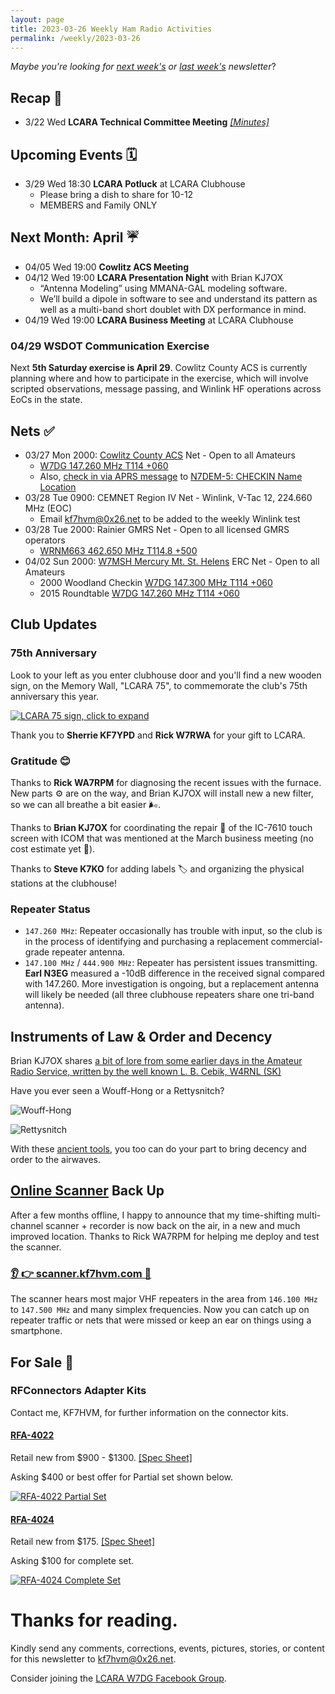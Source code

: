 ```yaml
---
layout: page
title: 2023-03-26 Weekly Ham Radio Activities
permalink: /weekly/2023-03-26
---
```


_Maybe you're looking for [next week's](/weekly/2023-04-02) or [last week's](/weekly/2023-03-19) newsletter_?

## Recap 🔁

* 3/22 Wed **LCARA Technical Committee Meeting** _[[Minutes]](https://github.com/w7dg-lcara/static/blob/main/minutes/2023/technical/2023-03-22.md#2023-03-22-lcara-tech-meeting-minutes)_

## Upcoming Events 🗓

* 3/29 Wed 18:30 **LCARA Potluck** at LCARA Clubhouse
  * Please bring a dish to share for 10-12
  * MEMBERS and Family ONLY

## Next Month: April ☔️

* 04/05 Wed 19:00 **Cowlitz ACS Meeting**
* 04/12 Wed 19:00 **LCARA Presentation Night** with Brian KJ7OX
  * “Antenna Modeling” using MMANA-GAL modeling software.
  * We’ll build a dipole in software to see and understand its pattern as well as a
    multi-band short doublet with DX performance in mind.
* 04/19 Wed 19:00 **LCARA Business Meeting** at LCARA Clubhouse

### 04/29 WSDOT Communication Exercise

Next **5th Saturday exercise is April 29**. Cowlitz County ACS is currently
planning where and how to participate in the exercise, which will involve
scripted observations, message passing, and Winlink HF operations across EoCs in
the state.

## Nets ✅

- 03/27 Mon 2000: [Cowlitz County ACS](http://cowlitzradio.org/) Net - Open to all Amateurs
  - [W7DG 147.260 MHz T114 +060](https://www.repeaterbook.com/repeaters/details.php?ID=408&state_id=53)
  - Also, [check in via APRS message](/info/aprsnet/) to [N7DEM-5: CHECKIN Name Location](https://aprs.fi/?c=message&call=N7DEM-5)
- 03/28 Tue 0900: CEMNET Region IV Net - Winlink, V-Tac 12, 224.660 MHz (EOC)
  - Email [kf7hvm@0x26.net](mailto:kf7hvm@0x26.net) to be added to the weekly
    Winlink test
- 03/28 Tue 2000: Rainier GMRS Net - Open to all licensed GMRS operators
  - [WRNM663 462.650 MHz T114.8 +500](https://www.repeaterbook.com/gmrs/details.php?state_id=53&ID=367)
- 04/02 Sun 2000: [W7MSH Mercury Mt. St. Helens](https://www.w7msh.org) ERC Net - Open to all Amateurs
  - 2000 Woodland Checkin [W7DG 147.300 MHz T114 +060](https://www.repeaterbook.com/repeaters/details.php?state_id=53&ID=412)
  - 2015 Roundtable [W7DG 147.260 MHz T114 +060](https://www.repeaterbook.com/repeaters/details.php?ID=408&state_id=53)

## Club Updates

### 75th Anniversary

Look to your left as you enter clubhouse door and you'll find a new wooden sign,
on the Memory Wall, "LCARA 75", to commemorate the club's 75th anniversary this
year.

[![LCARA 75 sign, click to expand](files/2023-03-26_lcara_75_tb.jpeg)](files/2023-03-26_lcara_75.jpg)

Thank you to **Sherrie KF7YPD** and **Rick W7RWA** for your gift to LCARA.

### Gratitude 😊

Thanks to **Rick WA7RPM** for diagnosing the recent issues with the furnace. New
parts ⚙️ are on the way, and Brian KJ7OX will install new a new filter, so we can
all breathe a bit easier 🌬️.

Thanks to **Brian KJ7OX** for coordinating the repair 🔧 of the IC-7610 touch screen
with ICOM that was mentioned at the March business meeting (no cost estimate yet 🤞).

Thanks to **Steve K7KO** for adding labels 🏷️ and organizing the physical stations at the clubhouse!

### Repeater Status

* `147.260 MHz`: Repeater occasionally has trouble with input, so the club is in
  the process of identifying and purchasing a replacement commercial-grade
  repeater antenna.
* `147.100 MHz` / `444.900 MHz`: Repeater has persistent issues transmitting.
  **Earl N3EG** measured a -10dB difference in the received signal compared with
  147.260. More investigation is ongoing, but a replacement antenna will likely
  be needed (all three clubhouse repeaters share one tri-band antenna).

## Instruments of Law & Order and Decency

Brian KJ7OX shares [a bit of lore from some earlier days in the Amateur Radio
Service, written by the well known L. B. Cebik, W4RNL (SK)](https://w8an.net/rettysnitch.html)

Have you ever seen a Wouff-Hong or a Rettysnitch?

![Wouff-Hong](files/WouffHong.jpg)

![Rettysnitch](files/rettysnitch.jpg)

With these [ancient tools](https://w8an.net/rettysnitch.html), you too can do
your part to bring decency and order to the airwaves.

## [Online Scanner](/2023/03/24/scanner-back-online) Back Up

After a few months offline, I happy to announce that my time-shifting
multi-channel scanner + recorder is now back on the air, in a new and much improved
location. Thanks to Rick WA7RPM for helping me deploy and test the scanner.

### [👂 👉 scanner.kf7hvm.com 📢](https://scanner.kf7hvm.com)

The scanner hears most major VHF repeaters in the area from `146.100 MHz` to `147.500 MHz`
and many simplex frequencies. Now you can catch up on repeater traffic or nets that
were missed or keep an ear on things using a smartphone.

## For Sale 💸

### RFConnectors Adapter Kits

Contact me, KF7HVM, for further information on the connector kits.

#### [RFA-4022](https://rfindustries.com/product/rfa-4022/)

Retail new from $900 - $1300. [[Spec Sheet]](http://www.rfcoaxconnectors.com/pdf/tech-Adapter-RFA-4022.pdf)

Asking $400 or best offer for Partial set shown below.

[![RFA-4022 Partial Set](files/rfa-4022-partial-tb.jpg)](files/rfa-4022-partial.jpg)

#### [RFA-4024](https://rfindustries.com/product/rfa-4024/)

Retail new from $175. [[Spec Sheet]](http://rfsearch.rfindustries.com/Assembly/Tools-Unidapt-Installation.pdf)

Asking $100 for complete set.

[![RFA-4024 Complete Set](files/rfa-4024-tb.jpg)](files/rfa-4024.jpg)

# Thanks for reading. 

Kindly send any comments, corrections, events, pictures, stories, or content for
this newsletter to [kf7hvm@0x26.net](mailto:kf7hvm@0x26.net).

Consider joining the [LCARA W7DG Facebook Group](https://www.facebook.com/groups/LCARA.W7DG/).
